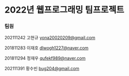 # 2022년 웹프로그래밍 팀프로젝트 

### 팀원

202111242 고현규 yona20020209@gmail.com

201811283 이재호 dlwogh1227@naver.com

201811294 정재우 qufekf989@naver.com

202111391 황수빈 bug204@gmail.com
